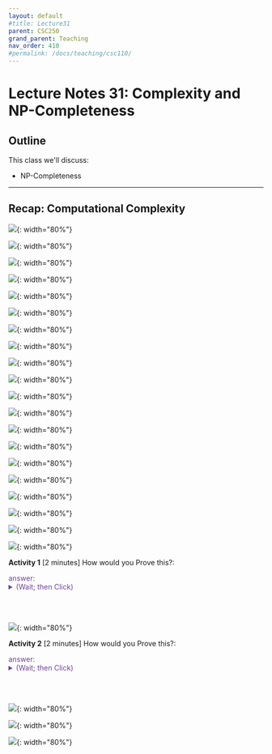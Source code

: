 ```yaml
---
layout: default
#title: Lecture31
parent: CSC250
grand_parent: Teaching
nav_order: 410
#permalink: /docs/teaching/csc110/
---  
```


Lecture Notes 31: Complexity and NP-Completeness
==========================================================

  

Outline
-------

This class we'll discuss:

* NP-Completeness

  

* * *


Recap: Computational Complexity
-------------------------------

  
  
![](../../../assets/images/csc250/lecture31/NPC-02.png){: width="80%"}   
  
  
  
![](../../../assets/images/csc250/lecture31/NPC-03.png){: width="80%"}   
  
  
  
![](../../../assets/images/csc250/lecture31/NPC-04.png){: width="80%"}   
  
  
  
![](../../../assets/images/csc250/lecture31/NPC-05.png){: width="80%"}   
  
  
  
![](../../../assets/images/csc250/lecture31/NPC-06.png){: width="80%"}   
  
  
  
![](../../../assets/images/csc250/lecture31/NPC-07.png){: width="80%"}   
  
  
  
![](../../../assets/images/csc250/lecture31/NPC-08.png){: width="80%"}   
  
  
  
![](../../../assets/images/csc250/lecture31/NPC-09.png){: width="80%"}   
  
  
  
![](../../../assets/images/csc250/lecture31/NPC-10.png){: width="80%"}   
  
  
  
![](../../../assets/images/csc250/lecture31/NPC-11.png){: width="80%"}   
  
  
  
![](../../../assets/images/csc250/lecture31/NPC-12.png){: width="80%"}   
  
  
  
![](../../../assets/images/csc250/lecture31/NPC-13.png){: width="80%"}   
  
  
  
![](../../../assets/images/csc250/lecture31/NPC-14.png){: width="80%"}   
  
  
  
![](../../../assets/images/csc250/lecture31/NPC-15.png){: width="80%"}   
  
  
  
![](../../../assets/images/csc250/lecture31/NPC-16.png){: width="80%"}   
  
  
  
![](../../../assets/images/csc250/lecture31/NPC-17.png){: width="80%"}   
  
  
  
![](../../../assets/images/csc250/lecture31/NPC-18.png){: width="80%"}   
  
  
  
![](../../../assets/images/csc250/lecture31/NPC-19.png){: width="80%"}   
  
  
  
![](../../../assets/images/csc250/lecture31/NPC-20.png){: width="80%"}   
  
  
  
![](../../../assets/images/csc250/lecture31/NPC-21.png){: width="80%"}   
  

**Activity 1** \[2 minutes\] How would you Prove this?:  
  
<div class="container mx-lg-5">
  <span style='color:#6f439a'>answer: 
    <details><summary>(Wait; then Click)</summary>
      <p>
To show a language is in NP using a verifier:  

  <ul>
      <li>Specify a certificate that can be used with a verifier to decide the language.  </li>
      <li>Give a verifier that uses that certificate to verify membership in the given language.  </li>
      <li>Prove that the language recognized by the verifier is the given language and that the verifier runs in polynomial time.</li>
  </ul>


<b>Certificate</b>: a graph and a set of k vertices we claim is a cliquebr Verifier: loop over all pairs in the set and check to make sure there’s an edge between them, and if so: ACCEPT - O(k^2) (can’t be bigger than n^2)
      </p>
    </details>
  </span>
</div> 

<br><br>
  
![](../../../assets/images/csc250/lecture31/NPC-22.png){: width="80%"}   
  

**Activity 2** \[2 minutes\] How would you Prove this?: 

<div class="container mx-lg-5">
  <span style='color:#6f439a'>answer: 
    <details><summary>(Wait; then Click)</summary>
      <p>
<b>Nondeterminism</b>: we can try multiple “branches” of computation at once  
  
The trick: each branch can only take polynomial time  
  
Nondeterministically test all subsets of vertices. On each subset:  
loop over all pairs in the (sub)set and check to make sure there’s an edge between them, and if so: ACCEPT - O(n^2)  
if no branch accepts REJECT  
  
  
Guaranteed to halt? YES (there’s nowhere to get stuck)  
  
What would happen if we tried to serialize all the branches?  

  <ul>
      <li>how many possible subsets do we have to check? $2^n$ <-- not polynomial anymore  </li>
      <li>note: this just means that this particular algorithm doesn’t run in polynomial time, but it turns out we haven’t been able to find any polynomial-time deciders for this language</li>
  </ul>
      </p>
    </details>
  </span>
</div> 

<br><br>

  
![](../../../assets/images/csc250/lecture31/NPC-23.png){: width="80%"}   
  
  
  
![](../../../assets/images/csc250/lecture31/NPC-24.png){: width="80%"}   
  
  
  
![](../../../assets/images/csc250/lecture31/NPC-25.png){: width="80%"} 